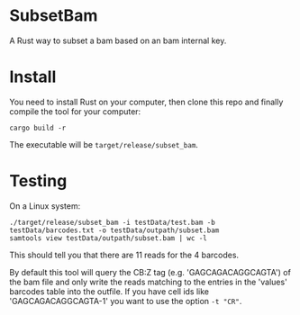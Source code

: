 # SubsetBam

A Rust way to subset a bam based on an bam internal key.


# Install

You need to install Rust on your computer, then clone this repo and
finally compile the tool for your computer:
```
cargo build -r
```

The executable will be ``target/release/subset_bam``.

# Testing

On a Linux system:

```
./target/release/subset_bam -i testData/test.bam -b testData/barcodes.txt -o testData/outpath/subset.bam
samtools view testData/outpath/subset.bam | wc -l
```

This should tell you that there are 11 reads for the 4 barcodes.

By default this tool will query the CB:Z tag (e.g. 'GAGCAGACAGGCAGTA') of the bam file and only write the reads matching to the entries in the 'values' barcodes table into the outfile. If you have cell ids like 'GAGCAGACAGGCAGTA-1' you want to use the option ``-t "CR"``.


